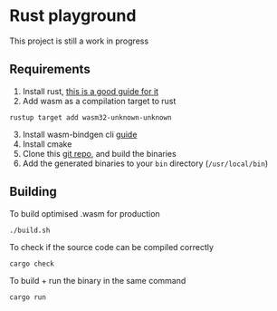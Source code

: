 # Rust playground

This project is still a work in progress

## Requirements

1. Install rust, [this is a good guide for it](https://doc.rust-lang.org/book/ch01-01-installation.html)
2. Add wasm as a compilation target to rust 
```
rustup target add wasm32-unknown-unknown
```
3. Install wasm-bindgen cli [guide](https://docs.rs/crate/wasm-bindgen/0.2.8)
4. Install cmake
5. Clone this [git repo](https://github.com/WebAssembly/binaryen), and build the binaries
6. Add the generated binaries to your `bin` directory (`/usr/local/bin`)

## Building

To build optimised .wasm for production
```
./build.sh
```

To check if the source code can be compiled correctly
```
cargo check
```

To build + run the binary in the same command
```
cargo run
```